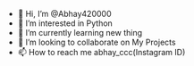 - 👋 Hi, I’m @Abhay420000
- 👀 I’m interested in Python
- 🌱 I’m currently learning new thing
- 💞️ I’m looking to collaborate on My Projects
- 📫 How to reach me abhay_ccc(Instagram ID)

<!---
Abhay420000/Abhay420000 is a ✨ special ✨ repository because its `README.md` (this file) appears on your GitHub profile.
You can click the Preview link to take a look at your changes.
--->
